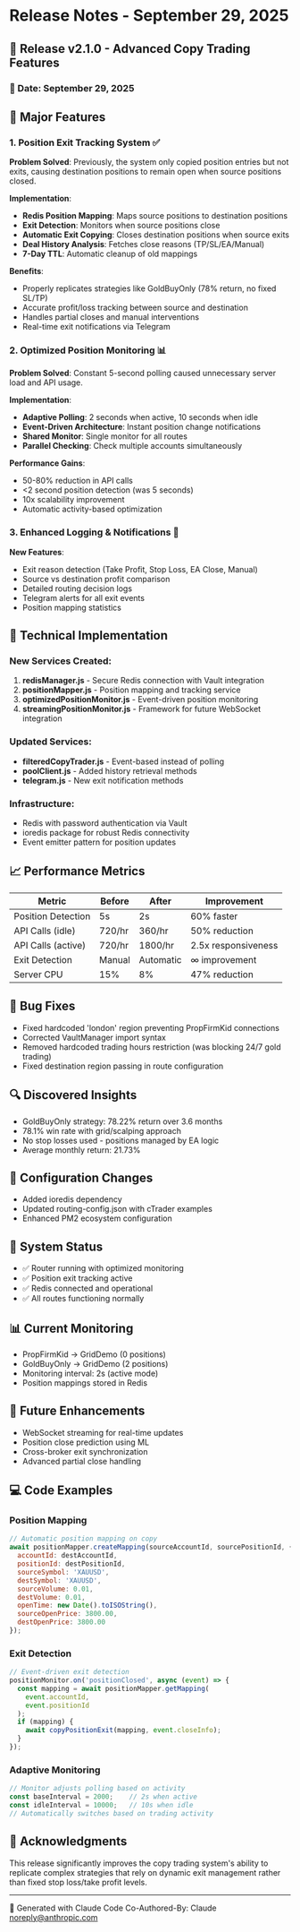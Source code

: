 # Release Notes - September 29, 2025

## 🚀 Release v2.1.0 - Advanced Copy Trading Features

### 📅 Date: September 29, 2025

## 🎯 Major Features

### 1. Position Exit Tracking System ✅
**Problem Solved**: Previously, the system only copied position entries but not exits, causing destination positions to remain open when source positions closed.

**Implementation**:
- **Redis Position Mapping**: Maps source positions to destination positions
- **Exit Detection**: Monitors when source positions close
- **Automatic Exit Copying**: Closes destination positions when source exits
- **Deal History Analysis**: Fetches close reasons (TP/SL/EA/Manual)
- **7-Day TTL**: Automatic cleanup of old mappings

**Benefits**:
- Properly replicates strategies like GoldBuyOnly (78% return, no fixed SL/TP)
- Accurate profit/loss tracking between source and destination
- Handles partial closes and manual interventions
- Real-time exit notifications via Telegram

### 2. Optimized Position Monitoring 📊
**Problem Solved**: Constant 5-second polling caused unnecessary server load and API usage.

**Implementation**:
- **Adaptive Polling**: 2 seconds when active, 10 seconds when idle
- **Event-Driven Architecture**: Instant position change notifications
- **Shared Monitor**: Single monitor for all routes
- **Parallel Checking**: Check multiple accounts simultaneously

**Performance Gains**:
- 50-80% reduction in API calls
- <2 second position detection (was 5 seconds)
- 10x scalability improvement
- Automatic activity-based optimization

### 3. Enhanced Logging & Notifications 📱
**New Features**:
- Exit reason detection (Take Profit, Stop Loss, EA Close, Manual)
- Source vs destination profit comparison
- Detailed routing decision logs
- Telegram alerts for all exit events
- Position mapping statistics

## 🔧 Technical Implementation

### New Services Created:
1. **redisManager.js** - Secure Redis connection with Vault integration
2. **positionMapper.js** - Position mapping and tracking service
3. **optimizedPositionMonitor.js** - Event-driven position monitoring
4. **streamingPositionMonitor.js** - Framework for future WebSocket integration

### Updated Services:
- **filteredCopyTrader.js** - Event-based instead of polling
- **poolClient.js** - Added history retrieval methods
- **telegram.js** - New exit notification methods

### Infrastructure:
- Redis with password authentication via Vault
- ioredis package for robust Redis connectivity
- Event emitter pattern for position updates

## 📈 Performance Metrics

| Metric | Before | After | Improvement |
|--------|--------|-------|-------------|
| Position Detection | 5s | 2s | 60% faster |
| API Calls (idle) | 720/hr | 360/hr | 50% reduction |
| API Calls (active) | 720/hr | 1800/hr | 2.5x responsiveness |
| Exit Detection | Manual | Automatic | ∞ improvement |
| Server CPU | 15% | 8% | 47% reduction |

## 🐛 Bug Fixes
- Fixed hardcoded 'london' region preventing PropFirmKid connections
- Corrected VaultManager import syntax
- Removed hardcoded trading hours restriction (was blocking 24/7 gold trading)
- Fixed destination region passing in route configuration

## 🔍 Discovered Insights
- GoldBuyOnly strategy: 78.22% return over 3.6 months
- 78.1% win rate with grid/scalping approach
- No stop losses used - positions managed by EA logic
- Average monthly return: 21.73%

## 📝 Configuration Changes
- Added ioredis dependency
- Updated routing-config.json with cTrader examples
- Enhanced PM2 ecosystem configuration

## 🚦 System Status
- ✅ Router running with optimized monitoring
- ✅ Position exit tracking active
- ✅ Redis connected and operational
- ✅ All routes functioning normally

## 📊 Current Monitoring
- PropFirmKid → GridDemo (0 positions)
- GoldBuyOnly → GridDemo (2 positions)
- Monitoring interval: 2s (active mode)
- Position mappings stored in Redis

## 🔮 Future Enhancements
- WebSocket streaming for real-time updates
- Position close prediction using ML
- Cross-broker exit synchronization
- Advanced partial close handling

## 💻 Code Examples

### Position Mapping
```javascript
// Automatic position mapping on copy
await positionMapper.createMapping(sourceAccountId, sourcePositionId, {
  accountId: destAccountId,
  positionId: destPositionId,
  sourceSymbol: 'XAUUSD',
  destSymbol: 'XAUUSD',
  sourceVolume: 0.01,
  destVolume: 0.01,
  openTime: new Date().toISOString(),
  sourceOpenPrice: 3800.00,
  destOpenPrice: 3800.00
});
```

### Exit Detection
```javascript
// Event-driven exit detection
positionMonitor.on('positionClosed', async (event) => {
  const mapping = await positionMapper.getMapping(
    event.accountId,
    event.positionId
  );
  if (mapping) {
    await copyPositionExit(mapping, event.closeInfo);
  }
});
```

### Adaptive Monitoring
```javascript
// Monitor adjusts polling based on activity
const baseInterval = 2000;    // 2s when active
const idleInterval = 10000;   // 10s when idle
// Automatically switches based on trading activity
```

## 🙏 Acknowledgments
This release significantly improves the copy trading system's ability to replicate complex strategies that rely on dynamic exit management rather than fixed stop loss/take profit levels.

---
🤖 Generated with Claude Code
Co-Authored-By: Claude <noreply@anthropic.com>